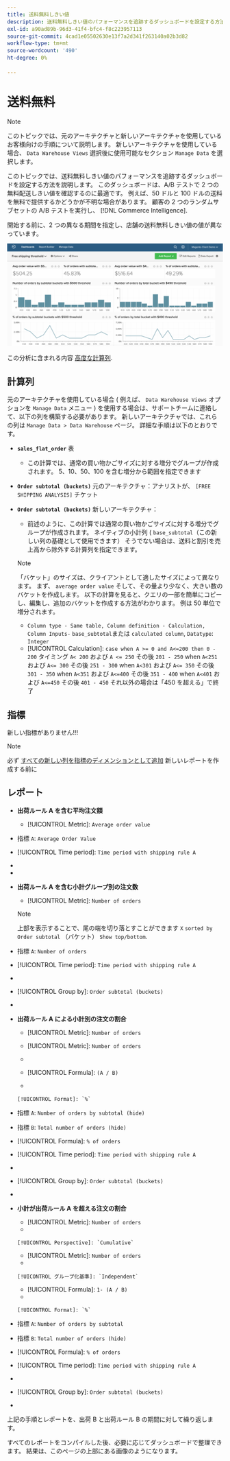 ```yaml
---
title: 送料無料しきい値
description: 送料無料しきい値のパフォーマンスを追跡するダッシュボードを設定する方法を説明します。
exl-id: a90ad89b-96d3-41f4-bfc4-f8c223957113
source-git-commit: 4cad1e05502630e13f7a2d341f263140a02b3d82
workflow-type: tm+mt
source-wordcount: '490'
ht-degree: 0%

---
```


# 送料無料

>[!NOTE]
>
>このトピックでは、元のアーキテクチャと新しいアーキテクチャを使用しているお客様向けの手順について説明します。 新しいアーキテクチャを使用している場合、 `Data Warehouse Views` 選択後に使用可能なセクション `Manage Data` を選択します。

このトピックでは、送料無料しきい値のパフォーマンスを追跡するダッシュボードを設定する方法を説明します。 このダッシュボードは、A/B テストで 2 つの無料配送しきい値を確認するのに最適です。 例えば、50 ドルと 100 ドルの送料を無料で提供するかどうかが不明な場合があります。 顧客の 2 つのランダムサブセットの A/B テストを実行し、 [!DNL Commerce Intelligence].

開始する前に、2 つの異なる期間を指定し、店舗の送料無料しきい値の値が異なっています。

![](../../assets/free_shipping_threshold.png)

この分析に含まれる内容 [高度な計算列](../data-warehouse-mgr/adv-calc-columns.md).

## 計算列

元のアーキテクチャを使用している場合 ( 例えば、 `Data Warehouse Views` オプションを `Manage Data` メニュー ) を使用する場合は、サポートチームに連絡して、以下の列を構築する必要があります。 新しいアーキテクチャでは、これらの列は `Manage Data > Data Warehouse` ページ。 詳細な手順は以下のとおりです。

* **`sales_flat_order`** 表
   * この計算では、通常の買い物かごサイズに対する増分でグループが作成されます。 5、10、50、100 を含む増分から範囲を指定できます

* **`Order subtotal (buckets)`** 元のアーキテクチャ：アナリストが、 `[FREE SHIPPING ANALYSIS]` チケット
* **`Order subtotal (buckets)`** 新しいアーキテクチャ：
   * 前述のように、この計算では通常の買い物かごサイズに対する増分でグループが作成されます。 ネイティブの小計列 ( `base_subtotal`（この新しい列の基礎として使用できます） そうでない場合は、送料と割引を売上高から除外する計算列を指定できます。
   >[!NOTE]
   >
   >「バケット」のサイズは、クライアントとして適したサイズによって異なります。 まず、 `average order value` そして、その量より少なく、大きい数のバケットを作成します。 以下の計算を見ると、クエリの一部を簡単にコピーし、編集し、追加のバケットを作成する方法がわかります。 例は 50 単位で増分されます。

   * `Column type - Same table, Column definition - Calculation, Column Inputs-` `base_subtotal`または `calculated column`, `Datatype`: `Integer`
   * [!UICONTROL Calculation]: `case when A >= 0 and A<=200 then 0 - 200`
タイミング `A< 200` および `A <= 250` その後 `201 - 250`
when `A<251` および `A<= 300` その後 `251 - 300`
when `A<301` および `A<= 350` その後 `301 - 350`
when `A<351` および `A<=400` その後 `351 - 400`
when `A<401` および `A<=450` その後 `401 - 450`
それ以外の場合は「450 を超える」で終了



## 指標

新しい指標がありません!!!

>[!NOTE]
>
>必ず [すべての新しい列を指標のディメンションとして追加](../data-warehouse-mgr/manage-data-dimensions-metrics.md) 新しいレポートを作成する前に

## レポート

* **出荷ルール A を含む平均注文額**
   * [!UICONTROL Metric]: `Average order value`

* 指標 `A`: `Average Order Value`
* [!UICONTROL Time period]: `Time period with shipping rule A`
* 
   [!UICONTROL Interval]: `None`
* 

   [!UICONTROL Chart Type]: `Scalar`

* **出荷ルール A を含む小計グループ別の注文数**
   * [!UICONTROL Metric]: `Number of orders`

   >[!NOTE]
   >
   >上部を表示することで、尾の端を切り落とすことができます `X` `sorted by` `Order subtotal` （バケット） `Show top/bottom`.

* 指標 `A`: `Number of orders`
* [!UICONTROL Time period]: `Time period with shipping rule A`
* 
   [!UICONTROL Interval]: `None`
* [!UICONTROL Group by]: `Order subtotal (buckets)`
* 

   [!UICONTROL Chart Type]: `Column`

* **出荷ルール A による小計別の注文の割合**
   * [!UICONTROL Metric]: `Number of orders`

   * [!UICONTROL Metric]: `Number of orders`
   * 
      [!UICONTROL グループ化基準]: `Independent`
   * [!UICONTROL Formula]: `(A / B)`
   * 

      [!UICONTROL Format]: `%`

* 指標 `A`: `Number of orders by subtotal (hide)`
* 指標 `B`: `Total number of orders (hide)`
* [!UICONTROL Formula]: `% of orders`
* [!UICONTROL Time period]: `Time period with shipping rule A`
* 
   [!UICONTROL Interval]: `None`
* [!UICONTROL Group by]: `Order subtotal (buckets)`
* 

   [!UICONTROL Chart Type]: `Line`

* **小計が出荷ルール A を超える注文の割合**
   * [!UICONTROL Metric]: `Number of orders`
   * 

      [!UICONTROL Perspective]: `Cumulative`

   * [!UICONTROL Metric]: `Number of orders`
   * 

      [!UICONTROL グループ化基準]: `Independent`

   * [!UICONTROL Formula]: `1- (A / B)`
   * 

      [!UICONTROL Format]: `%`

* 指標 `A`: `Number of orders by subtotal`
* 指標 `B`: `Total number of orders (hide)`
* [!UICONTROL Formula]: `% of orders`
* [!UICONTROL Time period]: `Time period with shipping rule A`
* 
   [!UICONTROL Interval]: `None`
* [!UICONTROL Group by]: `Order subtotal (buckets)`
* 

   [!UICONTROL Chart Type]: `Line`


上記の手順とレポートを、出荷 B と出荷ルール B の期間に対して繰り返します。

すべてのレポートをコンパイルした後、必要に応じてダッシュボードで整理できます。 結果は、このページの上部にある画像のようになります。
